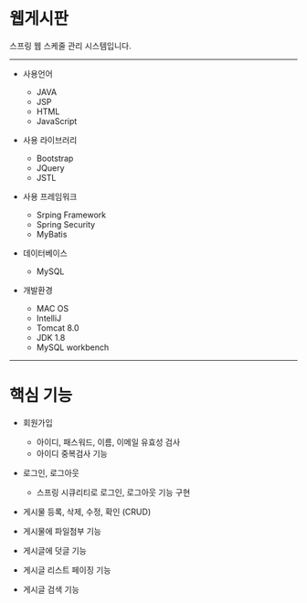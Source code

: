 # 웹게시판
스프링 웹 스케줄 관리 시스템입니다.

***
* 사용언어
	* JAVA
	* JSP
	* HTML
	* JavaScript
	
* 사용 라이브러리
	* Bootstrap
	* JQuery
	* JSTL
	
* 사용 프레임워크
	* Srping Framework
	* Spring Security
	* MyBatis
	
* 데이터베이스
	* MySQL
	
* 개발환경
	* MAC OS
	* IntelliJ
	* Tomcat 8.0
	* JDK 1.8
	* MySQL workbench
***

# 핵심 기능
* 회원가입
	* 아이디, 패스워드, 이름, 이메일 유효성 검사
	* 아이디 중복검사 기능
	
* 로그인, 로그아웃
	* 스프링 시큐리티로 로그인, 로그아웃 기능 구현

* 게시물 등록, 삭제, 수정, 확인 (CRUD)

* 게시물에 파일첨부 기능

* 게시글에 덧글 기능

* 게시글 리스트 페이징 기능

* 게시글 검색 기능

